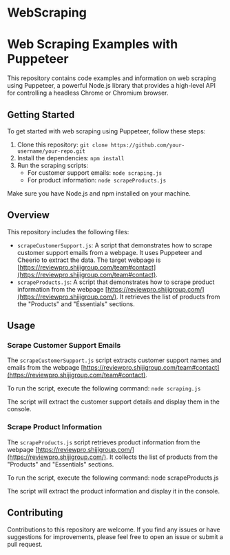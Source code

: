 # WebScraping

# Web Scraping Examples with Puppeteer

This repository contains code examples and information on web scraping using Puppeteer, a powerful Node.js library that provides a high-level API for controlling a headless Chrome or Chromium browser.

## Getting Started

To get started with web scraping using Puppeteer, follow these steps:

1. Clone this repository: `git clone https://github.com/your-username/your-repo.git`
2. Install the dependencies: `npm install`
3. Run the scraping scripts: 
   - For customer support emails: `node scraping.js`
   - For product information: `node scrapeProducts.js`

Make sure you have Node.js and npm installed on your machine.

## Overview

This repository includes the following files:

- `scrapeCustomerSupport.js`: A script that demonstrates how to scrape customer support emails from a webpage. It uses Puppeteer and Cheerio to extract the data. The target webpage is [https://reviewpro.shijigroup.com/team#contact](https://reviewpro.shijigroup.com/team#contact).
- `scrapeProducts.js`: A script that demonstrates how to scrape product information from the webpage [https://reviewpro.shijigroup.com/](https://reviewpro.shijigroup.com/). It retrieves the list of products from the "Products" and "Essentials" sections.

## Usage

### Scrape Customer Support Emails

The `scrapeCustomerSupport.js` script extracts customer support names and emails from the webpage [https://reviewpro.shijigroup.com/team#contact](https://reviewpro.shijigroup.com/team#contact).

To run the script, execute the following command: `node scraping.js`

The script will extract the customer support details and display them in the console.

### Scrape Product Information

The `scrapeProducts.js` script retrieves product information from the webpage [https://reviewpro.shijigroup.com/](https://reviewpro.shijigroup.com/). It collects the list of products from the "Products" and "Essentials" sections.

To run the script, execute the following command: node scrapeProducts.js

The script will extract the product information and display it in the console.

## Contributing

Contributions to this repository are welcome. If you find any issues or have suggestions for improvements, please feel free to open an issue or submit a pull request.


